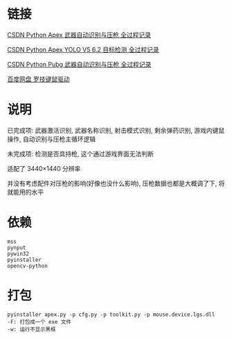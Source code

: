 
# 链接

[CSDN Python Apex 武器自动识别与压枪 全过程记录](https://blog.csdn.net/mrathena/article/details/126918389)

[CSDN Python Apex YOLO V5 6.2 目标检测 全过程记录](https://blog.csdn.net/mrathena/article/details/126860226)

[CSDN Python Pubg 武器自动识别与压枪 全过程记录](https://blog.csdn.net/mrathena/article/details/128129079)

[百度网盘 罗技键鼠驱动](https://pan.baidu.com/s/1VkE2FQrNEOOkW6tCOLZ-kw?pwd=yh3s)

# 说明

已完成项: 武器激活识别, 武器名称识别, 射击模式识别, 剩余弹药识别, 游戏内键鼠操作, 自动识别与压枪主循环逻辑

未完成项: 检测是否具持枪, 这个通过游戏界面无法判断

适配了 3440×1440 分辨率

并没有考虑配件对压枪的影响(好像也没什么影响), 压枪数据也都是大概调了下, 将就能用的水平

# 依赖

```
mss
pynput
pywin32
pyinstaller
opencv-python
```

# 打包

```
pyinstaller apex.py -p cfg.py -p toolkit.py -p mouse.device.lgs.dll
-F: 打包成一个 exe 文件
-w: 运行不显示黑框
```
